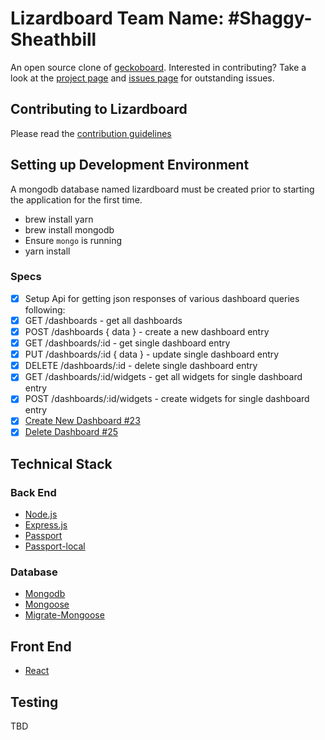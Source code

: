 # Lizardboard Team Name: #Shaggy-Sheathbill

An open source clone of [geckoboard](https://www.geckoboard.com/). Interested in contributing? Take a look at the [project page](https://github.com/GuildCrafts/lizardboard/projects) and [issues page](https://github.com/GuildCrafts/lizardboard/issues) for outstanding issues.

## Contributing to Lizardboard

Please read the [contribution guidelines](https://github.com/GuildCrafts/lizardboard/blob/master/CONTRIBUTING.md)

## Setting up Development Environment

A mongodb database named lizardboard must be created prior to starting the application for the first time.
- brew install yarn
- brew install mongodb
- Ensure `mongo` is running
- yarn install

### Specs
- [x] Setup Api for getting json responses of various dashboard queries following: 
 - [x] GET /dashboards - get all dashboards
 - [x] POST /dashboards { data } - create a new dashboard entry
 - [x] GET /dashboards/:id - get single dashboard entry
 - [x] PUT /dashboards/:id { data } - update single dashboard entry
 - [x] DELETE /dashboards/:id - delete single dashboard entry
 - [x] GET /dashboards/:id/widgets - get all widgets for single dashboard entry
 - [x] POST /dashboards/:id/widgets - create widgets for single dashboard entry
- [x] [Create New Dashboard #23](https://github.com/GuildCrafts/lizardboard/issues/23)
- [x] [Delete Dashboard #25](https://github.com/GuildCrafts/lizardboard/issues/25)

## Technical Stack

### Back End
- [Node.js](https://nodejs.org/en/)
- [Express.js](http://expressjs.com/)
- [Passport](http://passportjs.org/docs)
- [Passport-local](https://www.npmjs.com/package/passport-local)

### Database
- [Mongodb](https://docs.mongodb.com/)
- [Mongoose](http://mongoosejs.com/docs/guide.html)
- [Migrate-Mongoose](https://github.com/balmasi/migrate-mongoose)

## Front End
- [React](https://facebook.github.io/react/)

## Testing
TBD
